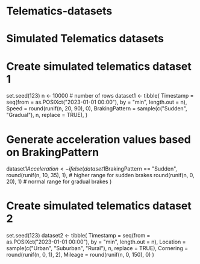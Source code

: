 # Telematics-datasets
# Simulated Telematics datasets 

# Create simulated telematics dataset 1
set.seed(123)
n <- 10000  # number of rows
dataset1 <- tibble(
  Timestamp = seq(from = as.POSIXct("2023-01-01 00:00"), by = "min", length.out = n),
  Speed = round(runif(n, 20, 90), 0),
  BrakingPattern = sample(c("Sudden", "Gradual"), n, replace = TRUE),
)

# Generate acceleration values based on BrakingPattern
dataset1$Acceleration <- ifelse(
  dataset1$BrakingPattern == "Sudden",
  round(runif(n, 10, 35), 1),  # higher range for sudden brakes
  round(runif(n, 0, 20), 1)   # normal range for gradual brakes
)

# Create simulated telematics dataset 2
set.seed(123)
dataset2 <- tibble(
  Timestamp = seq(from = as.POSIXct("2023-01-01 00:00"), by = "min", length.out = n),
  Location = sample(c("Urban", "Suburban", "Rural"), n, replace = TRUE),
  Cornering = round(runif(n, 0, 1), 2),
  Mileage = round(runif(n, 0, 150), 0)
)
 
